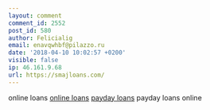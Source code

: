 ```yaml
---
layout: comment
comment_id: 2552
post_id: 580
author: Felicialig
email: enavqwhbf@pilazzo.ru
date: '2018-04-10 10:02:57 +0200'
visible: false
ip: 46.161.9.68
url: https://smajloans.com/
---
```

online loans 
<a href=https://smajloans.com/>online loans</a> 
<a href="https://smajloans.com/">payday loans</a> 
payday loans online
